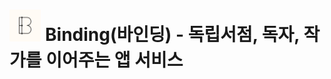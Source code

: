 # <img src="images/app_icon@3x.png" width="10%" height="10%" alt="binding"></img> Binding(바인딩) - 독립서점, 독자, 작가를 이어주는 앱 서비스
